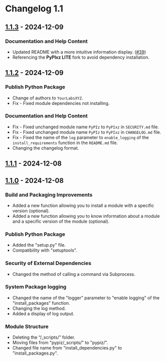# Changelog 1.1

## [1.1.3][] - 2024-12-09

### Documentation and Help Content

- Updated README with a more intuitive information display. ([#39](https://github.com/YourLabXYZ/PyPIxz/issues/39))
- Referencing the **PyPIxz LITE** fork to avoid dependency installation.

## [1.1.2][] - 2024-12-09

### Publish Python Package

- Change of authors to `YourLabsXYZ`.
- Fix - Fixed module dependencies not installing.

### Documentation and Help Content

- Fix - Fixed unchanged module name `PyPIz` to `PyPIxz` in `SECURITY.md` file.
- Fix - Fixed unchanged module name `PyPIz` to `PyPIxz` in `CHANGELOG.md` file.
- Fix - Fixed the name of the `log` parameter to `enable_logging` of the
`install_requirements` function in the `README.md` file.
- Changing the changelog format.

## [1.1.1][] - 2024-12-08

## [1.1.0][] - 2024-12-08

### Build and Packaging Improvements

- Added a new function allowing you to install a module with a specific version (optional).
- Added a new function allowing you to know information about a module and a
specific version of the module (optional).

### Publish Python Package

- Added the "setup.py" file.
- Compatibility with "setuptools".

### Security of External Dependencies

- Changed the method of calling a command via Subprocess.

### System Package logging

- Changed the name of the "logger" parameter to "enable logging" of the
"install_packages" function.
- Changing the log method.
- Added a display of log output.

### Module Structure

- Deleting the “/_scripts/” folder.
- Moving files from "pypiz/_scripts/" to "pypiz/".
- Changed file name from "install_dependencies.py" to "install_packages.py".

[1.1.3]: https://github.com/YourLabXYZ/PyPIxz/compare/v1.1.2...v1.1.3
[1.1.2]: https://github.com/YourLabXYZ/PyPIxz/compare/1.1.0-release...v1.1.2
[1.1.1]: https://github.com/YourLabXYZ/PyPIxz/compare/1.1.0-release...1.1.1-release
[1.1.0]: https://github.com/YourLabXYZ/PyPIxz/compare/1.0.2-release...1.1.0-release
